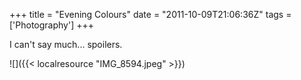 +++
title = "Evening Colours"
date = "2011-10-09T21:06:36Z"
tags = ['Photography']
+++

I can't say much... spoilers.

![]({{< localresource "IMG_8594.jpeg" >}})

